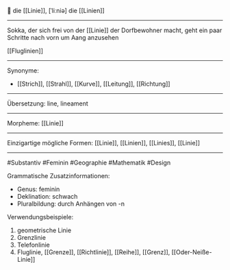 🔵 die [[Linie]], [ˈliːniə]
die [[Linien]]

---
Sokka, der sich frei von der [[Linie]] der Dorfbewohner macht, geht ein paar Schritte nach vorn um Aang anzusehen

[[Fluglinien]]

---
Synonyme:
- [[Strich]], [[Strahl]], [[Kurve]], [[Leitung]], [[Richtung]]

---
Übersetzung: line, lineament

---
Morpheme:
[[Linie]]

---
Einzigartige mögliche Formen: [[Linie]], [[Linien]], [[Linies]], [[Linie]]

---
#Substantiv #Feminin #Geographie #Mathematik #Design

Grammatische Zusatzinformationen:
- Genus: feminin
- Deklination: schwach
- Pluralbildung: durch Anhängen von -n

Verwendungsbeispiele:
1. geometrische Linie
2. Grenzlinie
3. Telefonlinie
4. Fluglinie, [[Grenze]], [[Richtlinie]], [[Reihe]], [[Grenz]], [[Oder-Neiße-Linie]]